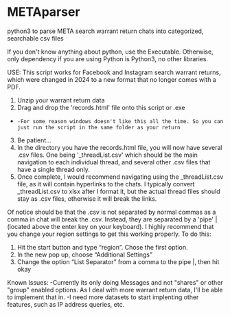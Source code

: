 # METAparser
python3 to parse META search warrant return chats into categorized, searchable csv files

If you don't know anything about python, use the Executable. Otherwise, only dependency if you are using Python is Python3, no other libraries.

USE:
This script works for Facebook and Instagram search warrant returns, which were changed in 2024 to a new format that no longer comes with a PDF.


1. Unzip your warrant return data
2.  Drag and drop the 'records.html' file onto this script or .exe
-     -For some reason windows doesn't like this all the time. So you can just run the script in the same folder as your return
3. Be patient...
4. In the directory you have the records.html file, you will now have several .csv files. One being '_threadList.csv' which should be the main navigation to each individual thread, and several other .csv files that have a single thread only.
5. Once complete, I would recommend navigating using the _threadList.csv file, as it will contain hyperlinks to the chats. I typically convert _threadList.csv to xlsx after I format it, but the actual thread files should stay as .csv files, otherwise it will break the links.

Of notice should be that the .csv is not separated by normal commas as a comma in chat will break the .csv. Instead, they are separated by a 'pipe' | (located above the enter key on your keyboard). I highly recommend that you change your region settings to get this working properly. To do this:

1. Hit the start button and type “region”. Chose the first option.
2. In the new pop up, choose “Additional Settings”
3. Change the option “List Separator” from a comma to the pipe |, then hit okay

Known Issues:
    -Currently its only doing Messages and not "shares" or other "group" enabled options. As I deal with more warrant return data, I'll be able to implement that in.
    -I need more datasets to start implenting other features, such as IP address queries, etc.
